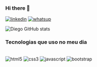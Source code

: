 ### Hi there 👋

[![linkedin](https://img.shields.io/badge/LinkedIn-0077B5?style=for-the-badge&logo=linkedin&logoColor=white)](https://www.linkedin.com/in/di-santos/)
[![whatsup](https://img.shields.io/badge/WhatsApp-25D366?style=for-the-badge&logo=whatsapp&logoColor=white)](https://wa.me/5521981085639)

![Diego GitHub stats](https://github-readme-stats.vercel.app/api?username=Disantoss&show_icons=true&theme=gruvbox)


### Tecnologias que uso no meu dia



<div style="display:inline_block"><br/>
 <img align="center" alt="html5" src="https://img.shields.io/badge/HTML5-E34F26?style=for-the-badge&logo=html5&logoColor=white" />
 <img align="center" alt="css3" src="https://img.shields.io/badge/CSS3-1572B6?style=for-the-badge&logo=css3&logoColor=white" />
 <img align="center" alt="javascript" src="https://img.shields.io/badge/JavaScript-F7DF1E?style=for-the-badge&logo=javascript&logoColor=black" />
 <img align="center" alt="bootstrap" src="https://img.shields.io/badge/Bootstrap-563D7C?style=for-the-badge&logo=bootstrap&logoColor=white" />
</div>

